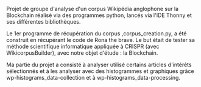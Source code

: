 Projet de groupe d'analyse d'un corpus Wikipédia anglophone sur la Blockchain réalisé via des programmes python, lancés via l'IDE Thonny et ses différentes bibliothèques.

Le 1er programme de récupération du corpus ,corpus_creation.py, a été construit en récupérant le code de Rona the brave. Le but était de tester sa méthode scientifique informatique appliquée à CRISPR (avec WikicorpusBuilder), avec notre objet d'étude : la Blockchain.

Ma partie du projet a consisté à analyser utilisé certains articles d'intérêts sélectionnés et à les analyser avec des histogrammes et graphiques grâce wp-histograms_data-collection et à wp-histograms_data-processing.

